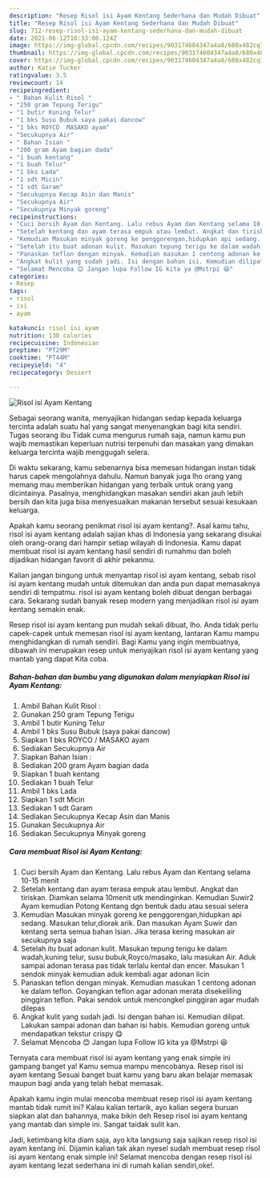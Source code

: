 ```yaml
---
description: "Resep Risol isi Ayam Kentang Sederhana dan Mudah Dibuat"
title: "Resep Risol isi Ayam Kentang Sederhana dan Mudah Dibuat"
slug: 712-resep-risol-isi-ayam-kentang-sederhana-dan-mudah-dibuat
date: 2021-06-12T16:33:00.124Z
image: https://img-global.cpcdn.com/recipes/903174604347a4a8/680x482cq70/risol-isi-ayam-kentang-foto-resep-utama.jpg
thumbnail: https://img-global.cpcdn.com/recipes/903174604347a4a8/680x482cq70/risol-isi-ayam-kentang-foto-resep-utama.jpg
cover: https://img-global.cpcdn.com/recipes/903174604347a4a8/680x482cq70/risol-isi-ayam-kentang-foto-resep-utama.jpg
author: Katie Tucker
ratingvalue: 3.5
reviewcount: 14
recipeingredient:
- " Bahan Kulit Risol "
- "250 gram Tepung Terigu"
- "1 butir Kuning Telur"
- "1 bks Susu Bubuk saya pakai dancow"
- "1 bks ROYCO  MASAKO ayam"
- "Secukupnya Air"
- " Bahan Isian "
- "200 gram Ayam bagian dada"
- "1 buah kentang"
- "1 buah Telur"
- "1 bks Lada"
- "1 sdt Micin"
- "1 sdt Garam"
- "Secukupnya Kecap Asin dan Manis"
- "Secukupnya Air"
- "Secukupnya Minyak goreng"
recipeinstructions:
- "Cuci bersih Ayam dan Kentang. Lalu rebus Ayam dan Kentang selama 10-15 menit"
- "Setelah kentang dan ayam terasa empuk atau lembut. Angkat dan tiriskan. Diamkan selama 10menit utk mendinginkan. Kemudian Suwir2 Ayam kemudian Potong Kentang dgn bentuk dadu atau sesuai selera"
- "Kemudian Masukan minyak goreng ke penggorengan,hidupkan api sedang. Masukan telur,diorak arik. Dan masukan Ayam Suwir dan kentang serta semua bahan Isian. Jika terasa kering masukan air secukupnya saja"
- "Setelah itu buat adonan kulit. Masukan tepung terigu ke dalam wadah,kuning telur, susu bubuk,Royco/masako, lalu masukan Air. Aduk sampai adonan terasa pas tidak terlalu kental dan encer. Masukan 1 sendok minyak kemudian aduk kembali agar adonan licin"
- "Panaskan teflon dengan minyak. Kemudian masukan 1 centong adonan ke dalam teflon. Goyangkan teflon agar adonan merata disekeliling pinggiran teflon. Pakai sendok untuk mencongkel pinggiran agar mudah dilepas"
- "Angkat kulit yang sudah jadi. Isi dengan bahan isi. Kemudian dilipat. Lakukan sampai adonan dan bahan isi habis. Kemudian goreng untuk mendapatkan tekstur crispy 😋"
- "Selamat Mencoba 😊 Jangan lupa Follow IG kita ya @Mstrpi 😆"
categories:
- Resep
tags:
- risol
- isi
- ayam

katakunci: risol isi ayam 
nutrition: 130 calories
recipecuisine: Indonesian
preptime: "PT29M"
cooktime: "PT44M"
recipeyield: "4"
recipecategory: Dessert

---
```



![Risol isi Ayam Kentang](https://img-global.cpcdn.com/recipes/903174604347a4a8/680x482cq70/risol-isi-ayam-kentang-foto-resep-utama.jpg)

Sebagai seorang wanita, menyajikan hidangan sedap kepada keluarga tercinta adalah suatu hal yang sangat menyenangkan bagi kita sendiri. Tugas seorang ibu Tidak cuma mengurus rumah saja, namun kamu pun wajib memastikan keperluan nutrisi terpenuhi dan masakan yang dimakan keluarga tercinta wajib menggugah selera.

Di waktu  sekarang, kamu sebenarnya bisa memesan hidangan instan tidak harus capek mengolahnya dahulu. Namun banyak juga lho orang yang memang mau memberikan hidangan yang terbaik untuk orang yang dicintainya. Pasalnya, menghidangkan masakan sendiri akan jauh lebih bersih dan kita juga bisa menyesuaikan makanan tersebut sesuai kesukaan keluarga. 



Apakah kamu seorang penikmat risol isi ayam kentang?. Asal kamu tahu, risol isi ayam kentang adalah sajian khas di Indonesia yang sekarang disukai oleh orang-orang dari hampir setiap wilayah di Indonesia. Kamu dapat membuat risol isi ayam kentang hasil sendiri di rumahmu dan boleh dijadikan hidangan favorit di akhir pekanmu.

Kalian jangan bingung untuk menyantap risol isi ayam kentang, sebab risol isi ayam kentang mudah untuk ditemukan dan anda pun dapat memasaknya sendiri di tempatmu. risol isi ayam kentang boleh dibuat dengan berbagai cara. Sekarang sudah banyak resep modern yang menjadikan risol isi ayam kentang semakin enak.

Resep risol isi ayam kentang pun mudah sekali dibuat, lho. Anda tidak perlu capek-capek untuk memesan risol isi ayam kentang, lantaran Kamu mampu menghidangkan di rumah sendiri. Bagi Kamu yang ingin membuatnya, dibawah ini merupakan resep untuk menyajikan risol isi ayam kentang yang mantab yang dapat Kita coba.

<!--inarticleads1-->

##### Bahan-bahan dan bumbu yang digunakan dalam menyiapkan Risol isi Ayam Kentang:

1. Ambil  Bahan Kulit Risol :
1. Gunakan 250 gram Tepung Terigu
1. Ambil 1 butir Kuning Telur
1. Ambil 1 bks Susu Bubuk (saya pakai dancow)
1. Siapkan 1 bks ROYCO / MASAKO ayam
1. Sediakan Secukupnya Air
1. Siapkan  Bahan Isian :
1. Sediakan 200 gram Ayam bagian dada
1. Siapkan 1 buah kentang
1. Sediakan 1 buah Telur
1. Ambil 1 bks Lada
1. Siapkan 1 sdt Micin
1. Sediakan 1 sdt Garam
1. Sediakan Secukupnya Kecap Asin dan Manis
1. Gunakan Secukupnya Air
1. Sediakan Secukupnya Minyak goreng




<!--inarticleads2-->

##### Cara membuat Risol isi Ayam Kentang:

1. Cuci bersih Ayam dan Kentang. Lalu rebus Ayam dan Kentang selama 10-15 menit
1. Setelah kentang dan ayam terasa empuk atau lembut. Angkat dan tiriskan. Diamkan selama 10menit utk mendinginkan. Kemudian Suwir2 Ayam kemudian Potong Kentang dgn bentuk dadu atau sesuai selera
1. Kemudian Masukan minyak goreng ke penggorengan,hidupkan api sedang. Masukan telur,diorak arik. Dan masukan Ayam Suwir dan kentang serta semua bahan Isian. Jika terasa kering masukan air secukupnya saja
1. Setelah itu buat adonan kulit. Masukan tepung terigu ke dalam wadah,kuning telur, susu bubuk,Royco/masako, lalu masukan Air. Aduk sampai adonan terasa pas tidak terlalu kental dan encer. Masukan 1 sendok minyak kemudian aduk kembali agar adonan licin
1. Panaskan teflon dengan minyak. Kemudian masukan 1 centong adonan ke dalam teflon. Goyangkan teflon agar adonan merata disekeliling pinggiran teflon. Pakai sendok untuk mencongkel pinggiran agar mudah dilepas
1. Angkat kulit yang sudah jadi. Isi dengan bahan isi. Kemudian dilipat. Lakukan sampai adonan dan bahan isi habis. Kemudian goreng untuk mendapatkan tekstur crispy 😋
1. Selamat Mencoba 😊 Jangan lupa Follow IG kita ya @Mstrpi 😆




Ternyata cara membuat risol isi ayam kentang yang enak simple ini gampang banget ya! Kamu semua mampu mencobanya. Resep risol isi ayam kentang Sesuai banget buat kamu yang baru akan belajar memasak maupun bagi anda yang telah hebat memasak.

Apakah kamu ingin mulai mencoba membuat resep risol isi ayam kentang mantab tidak rumit ini? Kalau kalian tertarik, ayo kalian segera buruan siapkan alat dan bahannya, maka bikin deh Resep risol isi ayam kentang yang mantab dan simple ini. Sangat taidak sulit kan. 

Jadi, ketimbang kita diam saja, ayo kita langsung saja sajikan resep risol isi ayam kentang ini. Dijamin kalian tak akan nyesel sudah membuat resep risol isi ayam kentang enak simple ini! Selamat mencoba dengan resep risol isi ayam kentang lezat sederhana ini di rumah kalian sendiri,oke!.

